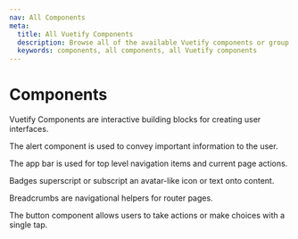 ```yaml
---
nav: All Components
meta:
  title: All Vuetify Components
  description: Browse all of the available Vuetify components or group by category.
  keywords: components, all components, all Vuetify components
---
```


<script setup>
  import ComponentsListItem from '@/components/components/ListItem.vue'
</script>

# Components

Vuetify Components are interactive building blocks for creating user interfaces.

<entry />

<v-row>

<components-list-item name="alerts">

  The alert component is used to convey important information to the user.

</components-list-item>

<components-list-item name="app-bars">

  The app bar is used for top level navigation items and current page actions.

</components-list-item>

<components-list-item name="badges">

  Badges superscript or subscript an avatar-like icon or text onto content.

</components-list-item>

<components-list-item name="breadcrumbs">

  Breadcrumbs are navigational helpers for router pages.

</components-list-item>

<components-list-item name="buttons">

  The button component allows users to take actions or make choices with a single tap.

</components-list-item>

</v-row>

<backmatter />

